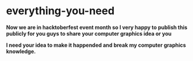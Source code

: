 # everything-you-need

**Now we are in hacktoberfest event month so I very happy to publish this publicly for you guys to share your computer graphics idea or you**

**I need your idea to make it happended and break my computer graphics knowledge.**
